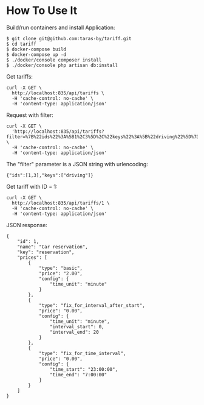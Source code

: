 # How To Use It

Build/run containers and install Application:

    $ git clone git@github.com:taras-by/tariff.git
    $ cd tariff
    $ docker-compose build
    $ docker-compose up -d
    $ ./docker/console composer install
    $ ./docker/console php artisan db:install

Get tariffs: 

    curl -X GET \
      http://localhost:835/api/tariffs \
      -H 'cache-control: no-cache' \
      -H 'content-type: application/json'
    
Request with filter:
    
    curl -X GET \
      'http://localhost:835/api/tariffs?filter=%7B%22ids%22%3A%5B1%2C3%5D%2C%22keys%22%3A%5B%22driving%22%5D%7D' \
      -H 'cache-control: no-cache' \
      -H 'content-type: application/json'
      
The "filter" parameter is a JSON string with urlencoding:

    {"ids":[1,3],"keys":["driving"]}
    

Get tariff with ID = 1:

    curl -X GET \
      http://localhost:835/api/tariffs/1 \
      -H 'cache-control: no-cache' \
      -H 'content-type: application/json'
      
JSON response:

    {
        "id": 1,
        "name": "Car reservation",
        "key": "reservation",
        "prices": [
            {
                "type": "basic",
                "price": "2.00",
                "config": {
                    "time_unit": "minute"
                }
            },
            {
                "type": "fix_for_interval_after_start",
                "price": "0.00",
                "config": {
                    "time_unit": "minute",
                    "interval_start": 0,
                    "interval_end": 20
                }
            },
            {
                "type": "fix_for_time_interval",
                "price": "0.00",
                "config": {
                    "time_start": "23:00:00",
                    "time_end": "7:00:00"
                }
            }
        ]
    }
